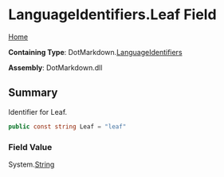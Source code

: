 <a name="_top"></a>

# LanguageIdentifiers\.Leaf Field

[Home](../../../README.md#_top)

**Containing Type**: DotMarkdown\.[LanguageIdentifiers](../README.md#_top)

**Assembly**: DotMarkdown\.dll

## Summary

Identifier for Leaf\.

```csharp
public const string Leaf = "leaf"
```

### Field Value

System\.[String](https://docs.microsoft.com/en-us/dotnet/api/system.string)